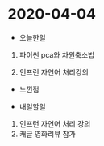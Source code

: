 # 2020-04-04

* 오늘한일
1. 파이썬 pca와 차원축소법

2. 인프런 자연어 처리강의 

* 느낀점



* 내일할일
1. 인프런 자연어 처리 강의
2. 캐글 영화리뷰 참가
